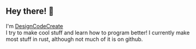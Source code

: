 ## Hey there! 👋

I'm [DesignCodeCreate](https://owensprojects.com)\
I try to make cool stuff and learn how to program better!
I currently make most stuff in rust, although not much of it is on github.
